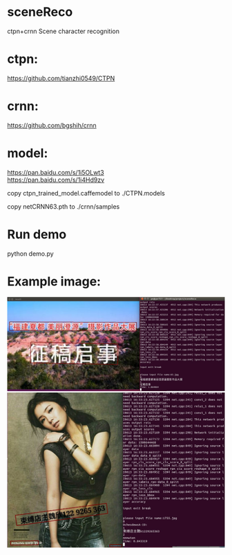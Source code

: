 # sceneReco

ctpn+crnn Scene character recognition

# ctpn:

   https://github.com/tianzhi0549/CTPN
	
# crnn:

   https://github.com/bgshih/crnn

# model:

  https://pan.baidu.com/s/1i5OLwt3  
  https://pan.baidu.com/s/1i4Hd9zv 
  
  copy ctpn_trained_model.caffemodel to ./CTPN.models
  
  copy netCRNN63.pth to ./crnn/samples
   
# Run demo

  python demo.py
  
  
# Example image:

![Example Image](./01.jpg)
![Example Image](./03.jpg)
